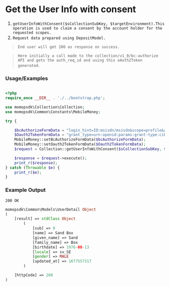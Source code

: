 # Get the User Info with consent

1.	`getUserInfoWithConsent($sCollectionSubKey, $targetEnvironment).This operation is used to claim a consent by the account holder for the requested scopes.`
2. `Request data prepared using DepositModel.`

> `End user will get 200 as response on success. `

> `Here initially a call made to the collection/v1_0/bc-authorize API and gets the auth_req_id and using this oAuth2Token generated`.

### Usage/Examples

```php

<?php
require_once __DIR__ . './../bootstrap.php';

use momopsdk\Collection\Collection;
use momopsdk\Common\Constants\MobileMoney;

try {

    $bcAuthorizeFormData = "login_hint=ID:msisdn/msisdn&scope=profile&access_type=online";
    $Oauth2TokenFormData = "grant_type=urn:openid:params:grant-type:ciba&auth_req_id={auth_req_id}";
    MobileMoney::setBcAuthorizeFormData($bcAuthorizeFormData);
    MobileMoney::setOauth2TokenFormData($Oauth2TokenFormData);
    $request = Collection::getUserInfoWithConsent($sCollectionSubKey, $targetEnvironment);

    $response = $request->execute();
    print_r($response);
} catch (Throwable $e) {
    print_r($e);
}

```

### Example Output
`200 OK`

```php
momopsdk\Common\Models\UserDetail Object
(
    [result] => stdClass Object
        (
            [sub] => 0
            [name] => Sand Box
            [given_name] => Sand
            [family_name] => Box
            [birthdate] => 1976-08-13
            [locale] => sv_SE
            [gender] => MALE
            [updated_at] => 1677557317
        )

    [httpCode] => 200
)




```

